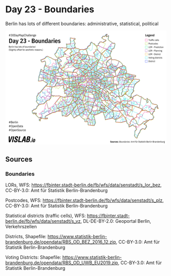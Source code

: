 # Day 23 - Boundaries
Berlin has lots of different boundaries: administrative, statistical, political 

![23](23.png)

## Sources

### Boundaries

LORs, WFS: https://fbinter.stadt-berlin.de/fb/wfs/data/senstadt/s_lor_bez, CC-BY-3.0: Amt für Statistik Berlin-Brandenburg

Postcodes, WFS: https://fbinter.stadt-berlin.de/fb/wfs/data/senstadt/s_plz, CC-BY-3.0: Amt für Statistik Berlin-Brandenburg

Statistical districts (traffic cells), WFS: https://fbinter.stadt-berlin.de/fb/wfs/data/senstadt/s_vz, DL-DE-BY-2.0: Geoportal Berlin, Verkehrszellen

Districts, Shapefile: https://www.statistik-berlin-brandenburg.de/opendata/RBS_OD_BEZ_2016_12.zip, CC-BY-3.0: Amt für Statistik Berlin-Brandenburg

Voting Districts: Shapefile: https://www.statistik-berlin-brandenburg.de/opendata/RBS_OD_UWB_EU2019.zip, CC-BY-3.0: Amt für Statistik Berlin-Brandenburg
